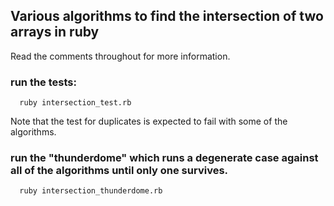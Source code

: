 ## Various algorithms to find the intersection of two arrays in ruby

Read the comments throughout for more information.

### run the tests:

```
  ruby intersection_test.rb
```

Note that the test for duplicates is expected to fail with some of the algorithms.


### run the "thunderdome" which runs a degenerate case against all of the algorithms until only one survives.

```
  ruby intersection_thunderdome.rb
```


